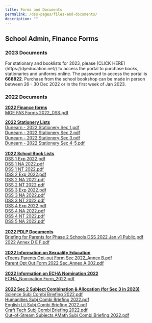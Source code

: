 ```yaml
---
title: Forms and Documents
permalink: /dss-pages/files-and-documents/
description: ""
---
```

<h2>School Admin, Finance Forms</h2>
<h3>2023 Documents</h3>		
For stationary and booklists for 2023,  please [CLICK HERE](https://dyeducation.net/) to access the portal to purchase books, stationaries and uniforms online. The password to access the portal is <b>668822</b>.  Purchase from the school bookshop can be made in person between 26 -  30 Dec 2022 or in the first week of Jan 2023.

<h3>2022 Documents</h3>	

<B><u>2022 Finance forms</u></b><br>
<a href="/files/MOE%20FAS%20Forms%202022_DSS.pdf">MOE FAS Forms 2022_DSS.pdf</a><br />

<u><b>2022 Stationery Lists</b></u><br><a href="/files/Dunearn%20-%202022%20Stationery%20Sec%201.pdf">Dunearn - 2022 Stationery Sec 1.pdf</a><br /><a href="/files/Dunearn%20-%202022%20Stationery%20Sec%202.pdf">Dunearn - 2022 Stationery Sec 2.pdf</a><strong><u><br /></u></strong><a href="/files/Dunearn%20-%202022%20Stationery%20Sec%203.pdf">Dunearn - 2022 Stationery Sec 3.pdf</a><strong><u><br /></u></strong><a href="/files/Dunearn%20-%202022%20Stationery%20Sec%204-5.pdf">Dunearn - 2022 Stationery Sec 4-5.pdf</a><br /><strong><u><br />2022 School Book Lists<br /></u></strong><a href="/files/DSS%201%20Exp%202022.pdf">DSS 1 Exp 2022.pdf</a><br /><a href="/files/DSS%201%20NA%202022.pdf">DSS 1 NA 2022.pdf</a><br /><a href="/files/DSS%201%20NT%202022.pdf">DSS 1 NT 2022.pdf</a><br /><a href="/files/DSS%202%20Exp%202022.pdf">DSS 2 Exp 2022.pdf</a><strong><u><br /></u></strong><a href="/files/DSS%202%20NA%202022.pdf">DSS 2 NA 2022.pdf</a><strong><u><br /></u></strong><a href="/files/DSS%202%20NT%202022.pdf">DSS 2 NT 2022.pdf</a><strong><u><br /></u></strong><a href="/files/DSS%203%20Exp%202022.pdf">DSS 3 Exp 2022.pdf</a><strong><u><br /></u></strong><a href="/files/DSS%203%20NA%202022.pdf">DSS 3 NA 2022.pdf</a><strong><u><br /></u></strong><a href="/files/DSS%203%20NT%202022.pdf">DSS 3 NT 2022.pdf</a><br /><a href="/files/DSS%204%20Exp%202022.pdf">DSS 4 Exp 2022.pdf</a><strong><u><br /></u></strong><a href="/files/DSS%204%20NA%202022.pdf">DSS 4 NA 2022.pdf</a><strong><u><br /></u></strong><a href="/files/DSS%204%20NT%202022.pdf">DSS 4 NT 2022.pdf</a><strong><u><br /></u></strong><a href="/files/DSS%205%20NA%202022.pdf">DSS 5 NA 2022.pdf</a><strong><u><br /><br />2022 PDLP Documents</u></strong><br /><a href="/files/Briefing%20for%20Parents%20for%20Phase%202%20Schools%20DSS%202022%20Jan%20v1%20Public.pdf">Briefing for Parents for Phase 2 Schools DSS 2022 Jan v1 Public.pdf</a><br /><a href="/files/2022%20Annex%20D%20E%20F.pdf">2022 Annex D E F.pdf</a><br /><br /><u><strong>2022 Information on Sexuality Education<br /></strong></u><a href="/files/eTeens%20Parents%20Opt-out%20Form%20Sec%202022_Annex%20B.pdf">eTeens Parents Opt-out Form Sec 2022_Annex B.pdf</a><br /><a href="/files/Parent%20Opt%20Out%20Form%202022%20Sec_Annex%20A%20002.pdf">Parent Opt Out Form 2022 Sec_Annex A 002.pdf</a><br /><br /><u><strong>2022 Information on ECHA Nomination 2022<br /></strong></u><a href="/files/ECHA_Nomination%20Form_2022.pdf">ECHA_Nomination Form_2022.pdf</a><br /><br /><u><strong>2022 Sec 2 Subject Combination &amp; Allocation (for Sec 3 in 2023)<br /></strong></u><a href="/files/Science%20Subj%20Combi%20Briefing%202022.pdf">Science Subj Combi Briefing 2022.pdf</a><br /><a href="/files/Humanities%20Subj%20Combi%20Briefing%202022.pdf">Humanities Subj Combi Briefing 2022.pdf</a><br /><a href="/files/English%20Lit%20Subj%20Combi%20Briefing%202022.pdf">English Lit Subj Combi Briefing 2022.pdf</a><br /><a href="/files/Craft%20%20Tech%20Subj%20Combi%20Briefing%202022.pdf">Craft Tech Subj Combi Briefing 2022.pdf</a><br /><a href="/files/Out-of-Stream%20Subjects%20%20AMath%20Subj%20Combi%20Briefing%202022.pdf">Out-of-Stream Subjects AMath Subj Combi Briefing 2022.pdf</a></p>